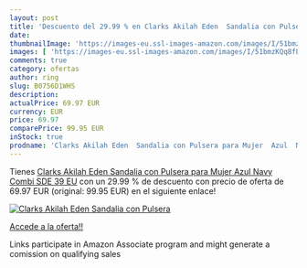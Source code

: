```yaml
---
layout: post
title: 'Descuento del 29.99 % en Clarks Akilah Eden  Sandalia con Pulsera'
date: 
thumbnailImage: 'https://images-eu.ssl-images-amazon.com/images/I/51bmzKQq8fL._SL200_.jpg'
images: [ 'https://images-eu.ssl-images-amazon.com/images/I/51bmzKQq8fL._SL200_.jpg' ]
comments: true
category: ofertas
author: ring
slug: B0756D1WHS
description:
actualPrice: 69.97 EUR
currency: EUR
price: 69.97
comparePrice: 99.95 EUR
inStock: true
prodname: 'Clarks Akilah Eden  Sandalia con Pulsera para Mujer  Azul  Navy Combi SDE   39 EU'
---
```


Tienes [Clarks Akilah Eden  Sandalia con Pulsera para Mujer  Azul  Navy Combi SDE   39 EU](https://www.amazon.es/dp/B0756D1WHS/?tag=tolees-21) con un 29.99 % de descuento con precio de oferta de 69.97 EUR (original: 99.95 EUR) en el siguiente enlace!

[![Clarks Akilah Eden  Sandalia con Pulsera](https://images-eu.ssl-images-amazon.com/images/I/51bmzKQq8fL._SL200_.jpg)](https://www.amazon.es/dp/B0756D1WHS/?tag=tolees-21)

[Accede a la oferta!!](https://www.amazon.es/dp/B0756D1WHS/?tag=tolees-21)

Links participate in Amazon Associate program and might generate a comission on qualifying sales


